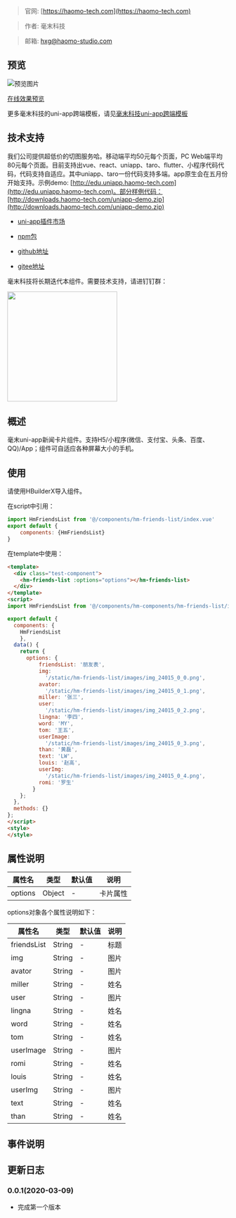 > 官网: [https://haomo-tech.com](https://haomo-tech.com)

> 作者: 毫末科技

> 邮箱: hxg@haomo-studio.com

## 预览

![预览图片](http://downloads.haomo-tech.com/uniapp/hm-friends-list.png)

[在线效果预览](http://template.uniapp.haomo-tech.com/pages/haomo/test-component/hm-friends-list)

更多毫末科技的uni-app跨端模板，请见[毫末科技uni-app跨端模板](https://haomo-tech.com/sale.html)

## 技术支持

我们公司提供超低价的切图服务哈。移动端平均50元每个页面，PC Web端平均80元每个页面。目前支持出vue、react、uniapp、taro、flutter、小程序代码代码，代码支持自适应。其中uniapp、taro一份代码支持多端。app原生会在五月份开始支持。示例demo: [http://edu.uniapp.haomo-tech.com](http://edu.uniapp.haomo-tech.com)。部分样例代码：[http://downloads.haomo-tech.com/uniapp-demo.zip](http://downloads.haomo-tech.com/uniapp-demo.zip)

* [uni-app插件市场](https://ext.dcloud.net.cn/plugin?id=1390)

* [npm包](https://www.npmjs.com/package/hm-uniapp-friends-list)

* [github地址](https://github.com/haomo-studio/hm-uniapp-friends-list)

* [gitee地址](https://gitee.com/haomo/hm-uniapp-friends-list)

毫末科技将长期迭代本组件。需要技术支持，请进钉钉群：

<img width="250" src="http://downloads.haomo-tech.com/%E6%AF%AB%E6%9C%ABuniapp%E7%BB%84%E4%BB%B6%E6%8A%80%E6%9C%AF%E6%94%AF%E6%8C%81.jpg">

## 概述

毫末uni-app新闻卡片组件。支持H5/小程序(微信、支付宝、头条、百度、QQ)/App；组件可自适应各种屏幕大小的手机。

## 使用

请使用HBuilderX导入组件。

在script中引用：

```javascript
import HmFriendsList from '@/components/hm-friends-list/index.vue'
export default {
    components: {HmFriendsList}
}
```

在template中使用：

```html
<template>
  <div class="test-component">
    <hm-friends-list :options="options"></hm-friends-list>
  </div>
</template>
<script>
import HmFriendsList from '@/components/hm-components/hm-friends-list/index.vue'

export default {
  components: {
    HmFriendsList
    },
  data() {
    return {
      options: {
          friendsList: '朋友表',
          img:
            '/static/hm-friends-list/images/img_24015_0_0.png',
          avator:
            '/static/hm-friends-list/images/img_24015_0_1.png',
          miller: '张三',
          user:
            '/static/hm-friends-list/images/img_24015_0_2.png',
          lingna: '李四',
          word: 'MY',
          tom: '王五',
          userImage:
            '/static/hm-friends-list/images/img_24015_0_3.png',
          than: '黄磊',
          text: 'LW',
          louis: '赵高',
          userImg:
            '/static/hm-friends-list/images/img_24015_0_4.png',
          romi: '罗生'
        }
    };
  },
  methods: {}
};
</script>
<style>
</style>

```

## 属性说明

| 属性名        | 类型     | 默认值 | 说明                                                                       |
|-----------   |---------|--------|----------------------------------------------------------------------------|
| options        | Object  | -      | 卡片属性                                                                   |

options对象各个属性说明如下：

| 属性名        | 类型     | 默认值 | 说明                                                                       |
|-----------   |---------|--------|----------------------------------------------------------------------------|
| friendsList        | String  | -      | 标题                                                                   |
| img        | String  | -      | 图片                                                                   |
| avator        | String  | -      | 图片                                                                   |
| miller        | String  | -      | 姓名                                                                   |
| user        | String  | -      | 图片                                                                   |
| lingna        | String  | -      | 姓名                                                                   |
| word        | String  | -      | 姓名                                                                   |
| tom        | String  | -      | 姓名                                                                   |
| userImage        | String  | -      | 图片                                                                   |
| romi        | String  | -      | 姓名                                                                   |
| louis        | String  | -      | 姓名                                                                   |
| userImg        | String  | -      | 图片                                                                   |
| text        | String  | -      | 姓名                                                                   |
| than        | String  | -      | 姓名                                                                   |


## 事件说明


## 更新日志

### 0.0.1(2020-03-09)

* 完成第一个版本
